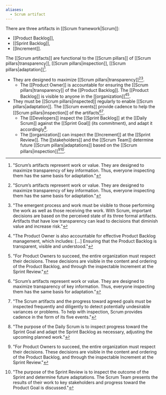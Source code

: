 ```yaml
---
aliases:
  - Scrum artifact
---
```

There are three artifacts in [[Scrum framework|Scrum]]:
- [[Product Backlog]],
- [[Sprint Backlog]],
- [[Increment]].

The [[Scrum artifacts]] are functional to the [[Scrum pillars]] of [[Scrum pillars|transparency]], [[Scrum pillars|inspection]], [[Scrum pillars|adaptation]][^scrum-artifacts-represent].
- They are designed to maximize [[Scrum pillars|transparency]][^scrum-artifacts-represent][^emergent-progess-and-work].
	- The [[Product Owner]] is accountable for ensuring the [[Scrum pillars|transparency]] of the [[Product Backlog]]. The [[Product Backlog]] is visible to anyone in the [[organization]][^po-accountable-product-backlog][^for-pos-to-succeed].
- They must be [[Scrum pillars|inspected]] regularly to enable [[Scrum pillars|adaptation]]. The [[Scrum events]] provide cadence to help the [[Scrum pillars|inspection]] of the artifacts[^scrum-artifacts-represent][^scrum-artifacts-and-progress].
	- The [[Developers]] inspect the [[Sprint Backlog]] at the [[Daily Scrum]] against the [[Sprint Goal]] (its commitment), and adapt it accordingly[^purpose-daily-scrum].
	- The [[organization]] can inspect the [[Increment]] at the [[Sprint Review]]. The [[stakeholders]] and the [[Scrum Team]] determine future [[Scrum pillars|adaptations]] based on the [[Scrum pillars|inspection]][^for-pos-to-succeed][^purpose-sprint-review].

[^scrum-artifacts-and-progress]: "The Scrum artifacts and the progress toward agreed goals must be inspected frequently and diligently to detect potentially undesirable variances or problems. To help with inspection, Scrum provides cadence in the form of its five events."[^scrum-guide-2020]
[^scrum-artifacts-represent]: "Scrum’s artifacts represent work or value. They are designed to maximize transparency of key information. Thus, everyone inspecting them has the same basis for adaptation."[^scrum-guide-2020]
[^emergent-progess-and-work]: "The emergent process and work must be visible to those performing the work as well as those receiving the work. With Scrum, important decisions are based on the perceived state of its three formal artifacts. Artifacts that have low transparency can lead to decisions that diminish value and increase risk."[^scrum-guide-2020]
[^po-accountable-product-backlog]: "The Product Owner is also accountable for effective Product Backlog management, which includes: \[...\] Ensuring that the Product Backlog is transparent, visible and understood."[^scrum-guide-2020]
[^for-pos-to-succeed]: "For Product Owners to succeed, the entire organization must respect their decisions. These decisions are visible in the content and ordering of the Product Backlog, and through the inspectable Increment at the Sprint Review."[^scrum-guide-2020]
[^purpose-daily-scrum]: "The purpose of the Daily Scrum is to inspect progress toward the Sprint Goal and adapt the Sprint Backlog as necessary, adjusting the upcoming planned work."[^scrum-guide-2020]
[^purpose-sprint-review]: "The purpose of the Sprint Review is to inspect the outcome of the Sprint and determine future adaptations. The Scrum Team presents the results of their work to key stakeholders and progress toward the Product Goal is discussed."[^scrum-guide-2020]

[^scrum-guide-2020]: [[Scrum Guide|Scrum Guide (2020)]]
